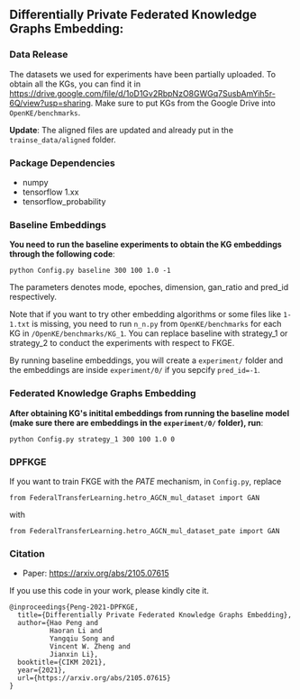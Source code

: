 <!---
# FKGE:Federated Knowledge Graphs Embedding
Code used for paper [Federated Knowledge Graphs Embedding](https://arxiv.org/abs/2105.07615), we use aligned entities to perform entity embedding translation over 11 knowledge graphs.
--->
## Differentially Private Federated Knowledge Graphs Embedding:

### Data Release
The datasets we used for experiments have been partially uploaded.
To obtain all the KGs, you can find it in https://drive.google.com/file/d/1oD1Gv2RbpNzO8GWGq7SusbAmYih5r-6Q/view?usp=sharing.
Make sure to put KGs from the Google Drive into ```OpenKE/benchmarks```.

**Update**: The aligned files are updated and already put in the ```trainse_data/aligned``` folder.

### Package Dependencies
* numpy
* tensorflow 1.xx
* tensorflow_probability

### Baseline Embeddings

**You need to run the baseline experiments to obtain the KG embeddings through the following code**: 

```python Config.py baseline 300 100 1.0 -1```

The parameters denotes mode, epoches, dimension, gan_ratio and pred_id respectively. 

Note that if you want to try other embedding algorithms or some files like ```1-1.txt``` is missing, you need to run ```n_n.py``` from ```OpenKE/benchmarks``` for each KG in ```/OpenKE/benchmarks/KG_1```.
You can replace baseline with strategy_1 or strategy_2 to conduct the experiments with respect to FKGE. 

By running baseline embeddings, you will create a ```experiment/``` folder and the embeddings are inside ```experiment/0/``` if you sepcify ```pred_id=-1```.


### Federated Knowledge Graphs Embedding

**After obtaining KG's initital embeddings from running the baseline model (make sure there are embeddings in the ```experiment/0/``` folder), run**: 

```python Config.py strategy_1 300 100 1.0 0```

### DPFKGE
If you want to train FKGE with the *PATE* mechanism, in `Config.py`, replace 

```from FederalTransferLearning.hetro_AGCN_mul_dataset import GAN```

with

```from FederalTransferLearning.hetro_AGCN_mul_dataset_pate import GAN```


### Citation
* Paper: https://arxiv.org/abs/2105.07615

If you use this code in your work, please kindly cite it.

```
@inproceedings{Peng-2021-DPFKGE,
  title={Differentially Private Federated Knowledge Graphs Embedding},
  author={Hao Peng and
          Haoran Li and
          Yangqiu Song and
          Vincent W. Zheng and
          Jianxin Li},
  booktitle={CIKM 2021},
  year={2021},
  url={https://arxiv.org/abs/2105.07615}
}
```
